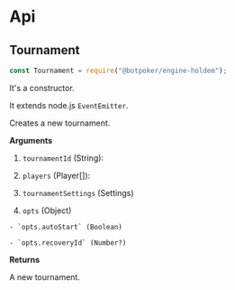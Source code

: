 # Api

## Tournament

```js
const Tournament = require("@botpoker/engine-holdem");
```

It's a constructor.

It extends node.js `EventEmitter`.

Creates a new tournament.

**Arguments**

  1. `tournamentId` (String):

  2. `players` (Player[]):
  
  3. `tournamentSettings` (Settings)

  4. `opts` (Object)

    - `opts.autoStart` (Boolean)

    - `opts.recoveryId` (Number?)

**Returns**

A new tournament.
